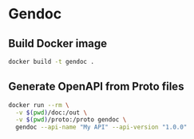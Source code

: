 # Gendoc

## Build Docker image

```bash
docker build -t gendoc .
```

## Generate OpenAPI from Proto files

```bash
docker run --rm \
  -v $(pwd)/doc:/out \
  -v $(pwd)/proto:/proto gendoc \
  gendoc --api-name "My API" --api-version "1.0.0"
```
